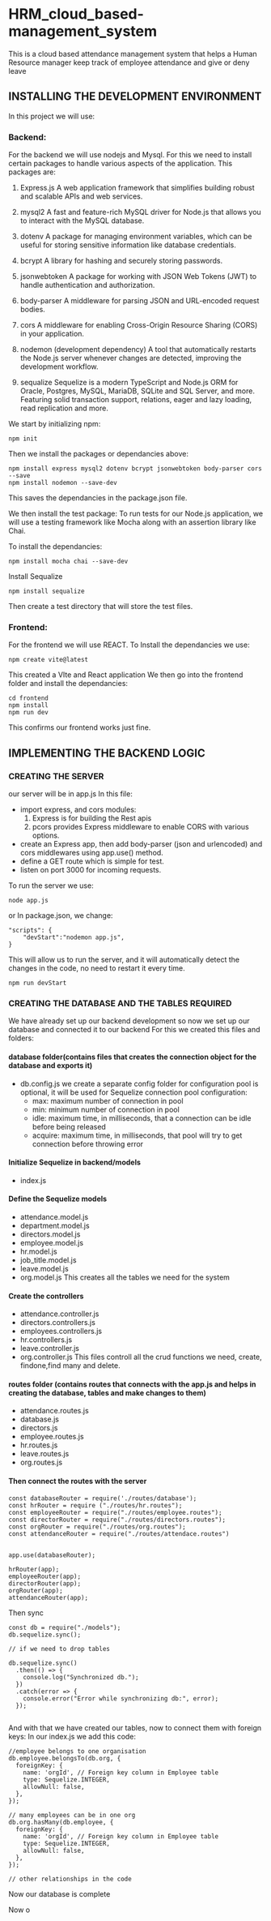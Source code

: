 # HRM_cloud_based-management_system
This is a cloud based attendance management system that helps a Human Resource manager keep track of employee attendance and give or deny leave

## INSTALLING THE DEVELOPMENT ENVIRONMENT
In this project we will use:

### Backend:
For the backend we will use nodejs and Mysql. For this we need to install certain packages to handle various aspects of the application.
This packages are:
1. Express.js
A web application framework that simplifies building robust and scalable APIs and web services.

2. mysql2
A fast and feature-rich MySQL driver for Node.js that allows you to interact with the MySQL database.

3. dotenv
A package for managing environment variables, which can be useful for storing sensitive information like database credentials.

4. bcrypt
A library for hashing and securely storing passwords.

5. jsonwebtoken
A package for working with JSON Web Tokens (JWT) to handle authentication and authorization.

6. body-parser
A middleware for parsing JSON and URL-encoded request bodies.

7. cors
A middleware for enabling Cross-Origin Resource Sharing (CORS) in your application.

8. nodemon (development dependency)
A tool that automatically restarts the Node.js server whenever changes are detected, improving the development workflow.
9. sequalize
Sequelize is a modern TypeScript and Node.js ORM for Oracle, Postgres, MySQL, MariaDB, SQLite and SQL Server, and more. Featuring solid transaction support, relations, eager and lazy loading, read replication and more.

We start by initializing npm:
```
npm init
```

Then we install the packages or dependancies above:
```
npm install express mysql2 dotenv bcrypt jsonwebtoken body-parser cors --save
npm install nodemon --save-dev
```
This saves the dependancies in the package.json file.

We then install the test package:
To run tests for our Node.js application, we will use a testing framework like Mocha along with an assertion library like Chai.

To install the dependancies:
```
npm install mocha chai --save-dev
```
Install Sequalize
```
npm install sequalize
```

Then create a test directory that will store the test files.


### Frontend:
For the frontend we will use REACT.
To Install the dependancies we use:
```
npm create vite@latest

```
This created a VIte and React application
We then go into the frontend folder and install the dependancies:
```
cd frontend
npm install
npm run dev
```
This confirms our frontend works just fine.


## IMPLEMENTING THE BACKEND LOGIC

### CREATING THE SERVER
our server will be in app.js
In this file:
 * import express, and cors modules:
   1. Express is for building the Rest apis
   2. pcors provides Express middleware to enable CORS with various options.
* create an Express app, then add body-parser (json and urlencoded) and cors middlewares using app.use() method. 
* define a GET route which is simple for test.
* listen on port 3000 for incoming requests.

To run the server we use:
```
node app.js
```
or 
In package.json, we change:
```
"scripts": {
    "devStart":"nodemon app.js",
}
```
This will allow us to run the server, and it will automatically detect the changes in the code, no need to restart it every time.
```
npm run devStart 
```

### CREATING THE DATABASE AND THE TABLES REQUIRED
We have already set up our backend development so now we set up our database and connected it to our backend
For this we created this files and folders:
#### database folder(contains files that creates the connection object for the database and exports it)
 -  db.config.js
    we create a separate config folder for configuration
    pool is optional, it will be used for Sequelize connection pool configuration:
    + max: maximum number of connection in pool
    + min: minimum number of connection in pool
    + idle: maximum time, in milliseconds, that a connection can be idle before being released
    + acquire: maximum time, in milliseconds, that pool will try to get connection before throwing error


#### Initialize Sequelize in backend/models
- index.js 


#### Define the Sequelize models
- attendance.model.js
- department.model.js
- directors.model.js
- employee.model.js
- hr.model.js
- job_title.model.js
- leave.model.js
- org.model.js
This creates all the tables we need for the system

#### Create the controllers
- attendance.controller.js
- directors.controllers.js
- employees.controllers.js
- hr.controllers.js
- leave.controller.js
- org.controller.js
This files controll all the crud functions we need, create, findone,find many and delete.


#### routes folder (contains routes that connects with the app.js and helps in creating the database, tables and make changes to them)
- attendance.routes.js
- database.js
- directors.js
- employee.routes.js
- hr.routes.js
- leave.routes.js
- org.routes.js

#### Then connect the routes with the server
```
const databaseRouter = require('./routes/database');
const hrRouter = require ("./routes/hr.routes");
const employeeRouter = require("./routes/employee.routes");
const directorRouter = require("./routes/directors.routes");
const orgRouter = require("./routes/org.routes");
const attendanceRouter = require("./routes/attendace.routes")


app.use(databaseRouter);

hrRouter(app);
employeeRouter(app);
directorRouter(app);
orgRouter(app);
attendanceRouter(app);
```

Then sync
```
const db = require("./models");
db.sequelize.sync();

// if we need to drop tables

db.sequelize.sync()
  .then(() => {
    console.log("Synchronized db.");
  })
  .catch(error => {
    console.error("Error while synchronizing db:", error);
  });


```

And with that we have created our tables, now to connect them with foreign keys:
In our index.js we add this code:
```
//employee belongs to one organisation 
db.employee.belongsTo(db.org, {
  foreignKey: {
    name: 'orgId', // Foreign key column in Employee table
    type: Sequelize.INTEGER,
    allowNull: false,
  },
});

// many employees can be in one org
db.org.hasMany(db.employee, {
  foreignKey: {
    name: 'orgId', // Foreign key column in Employee table
    type: Sequelize.INTEGER,
    allowNull: false,
  },
});

// other relationships in the code
```

Now our database is complete


Now o

